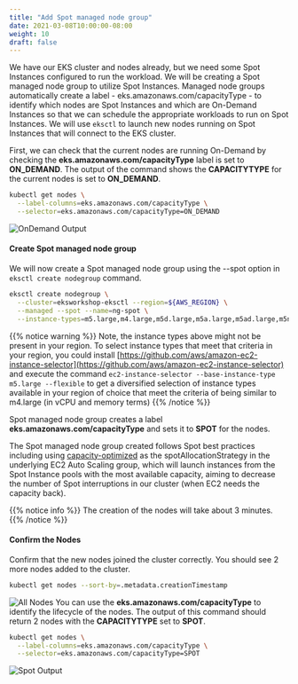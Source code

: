 ```yaml
---
title: "Add Spot managed node group"
date: 2021-03-08T10:00:00-08:00
weight: 10
draft: false
---
```

We have our EKS cluster and nodes already, but we need some Spot Instances configured to run the workload. We will be creating a Spot managed node group to utilize Spot Instances. Managed node groups automatically create a label - eks.amazonaws.com/capacityType - to identify which nodes are Spot Instances and which are On-Demand Instances so that we can schedule the appropriate workloads to run on Spot Instances. We will use `eksctl` to launch new nodes running on Spot Instances that will connect to the EKS cluster.

First, we can check that the current nodes are running On-Demand by checking the **eks.amazonaws.com/capacityType** label is set to **ON_DEMAND**. The output of the command shows the **CAPACITYTYPE** for the current nodes is set to **ON_DEMAND**.

```bash
kubectl get nodes \
  --label-columns=eks.amazonaws.com/capacityType \
  --selector=eks.amazonaws.com/capacityType=ON_DEMAND
```

![OnDemand Output](/images/spotworkers/spot_get_od.png)

#### Create Spot managed node group

We will now create a Spot managed node group using the --spot option in `eksctl create nodegroup` command.

```bash
eksctl create nodegroup \
  --cluster=eksworkshop-eksctl --region=${AWS_REGION} \
  --managed --spot --name=ng-spot \
  --instance-types=m5.large,m4.large,m5d.large,m5a.large,m5ad.large,m5n.large,m5dn.large
```

{{% notice warning %}}
Note, the instance types above might not be present in your region. To select instance types that meet that criteria in your region, you could install [https://github.com/aws/amazon-ec2-instance-selector](https://github.com/aws/amazon-ec2-instance-selector) and execute the command `ec2-instance-selector --base-instance-type m5.large --flexible` to get a diversified selection of instance types available in your region of choice that meet the criteria of being similar to m4.large (in vCPU and memory terms)
{{% /notice %}}

Spot managed node group creates a label **eks.amazonaws.com/capacityType** and sets it to **SPOT** for the nodes.

The Spot managed node group created follows Spot best practices including using [capacity-optimized](https://aws.amazon.com/blogs/compute/introducing-the-capacity-optimized-allocation-strategy-for-amazon-ec2-spot-instances/) as the spotAllocationStrategy in the underlying EC2 Auto Scaling group, which will launch instances from the Spot Instance pools with the most available capacity, aiming to decrease the number of Spot interruptions in our cluster (when EC2 needs the capacity back).

{{% notice info %}}
The creation of the nodes will take about 3 minutes.
{{% /notice %}}

#### Confirm the Nodes

Confirm that the new nodes joined the cluster correctly. You should see 2 more nodes added to the cluster.

```bash
kubectl get nodes --sort-by=.metadata.creationTimestamp
```

![All Nodes](/images/spotworkers/spot_get_nodes.png)
You can use the **eks.amazonaws.com/capacityType** to identify the lifecycle of the nodes. The output of this command should return 2 nodes with the **CAPACITYTYPE** set to **SPOT**.

```bash
kubectl get nodes \
  --label-columns=eks.amazonaws.com/capacityType \
  --selector=eks.amazonaws.com/capacityType=SPOT
```

![Spot Output](/images/spotworkers/spot_get_spot.png)


